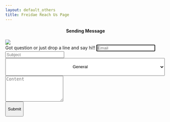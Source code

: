 ```yaml
---
layout: default_others
title: Freidae Reach Us Page
---
```

<div id="overlay">
    <div id="popup">
        <h4 id="sndg-msg-rchus" style="text-align:center;">Sending Message<br></h4>
        <img src="/data/img/reach_us/ajax-loader.gif" id="loading-indicator-rchus" >
        <div id="reachus_message" class="notice" data-captcha-failed="Incorrect captcha!" data-error="There was an error sending the message, please try again." data-success="Message successfully sent!"></div>
    </div>
</div>
<form role="form" method="POST"  id="form_reach_us" >
    <div class="form-group">
        <label for="inputEmail" id="label_reachus">Got question or just drop a line and say hi!!</label>
        <input type="email" class="form-control" id="inputEmail" placeholder="Email" name="email" required autofocus>
    </div>
    <div class="form-group">
        <input type="text" class="form-control" id="inputSubject" placeholder="Subject" name="subject" required >
    </div>
    <div class="form-group">
        <select class="form-control" id="sel1" style="padding-left: 41%;padding-right: 23%;height: 56px;" name="category">
            <option>General</option>
            <option>Request Clarification</option>
            <option>Report Issue</option>
            <option>Request Product Features</option>
        </select>
    </div>
    <div class="form-group">
        <textarea class="form-control" rows="5" id="content" placeholder="Content" name="content" required ></textarea>
    </div>
    <div class="form-group g-recaptcha" data-sitekey="6LcLwAATAAAAAI1ssN3BesuD7qwOKtV7Dg227-tv" style="width: 23%;"></div>
    <div class="form-group" style="width: 71px;min-width: 71px;">
        <button id="btn-submit" type="submit" class="btn" onclick="return false;"><p style="text-align: center;">Submit</p></button>
    </div>
</form>
        <script src='https://www.google.com/recaptcha/api.js' async defer></script>
        <script src="https://ajax.googleapis.com/ajax/libs/jquery/1.11.1/jquery.min.js" async defer></script>
        <script type="text/javascript" src="data/js/popup.min.js" async defer></script>
